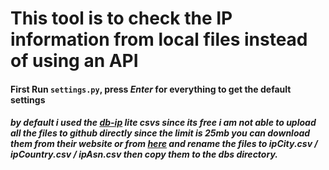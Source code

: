 # This tool is to check the IP information from local files instead of using an API

#### First Run `settings.py`, press *Enter* for everything to get the default settings

##### by default i used the [db-ip](https://db-ip.com/db/) lite csvs since its free *i am not able to upload all the files to github directly since the limit is 25mb* you can download them from their website or from [here](https://www.dropbox.com/sh/b7cud54ym8pkl3t/AACLuhff7u6lIN9F0MFCPciia?dl=0) and rename the files to **ipCity.csv** / **ipCountry.csv** / **ipAsn.csv** then copy them to the dbs directory.